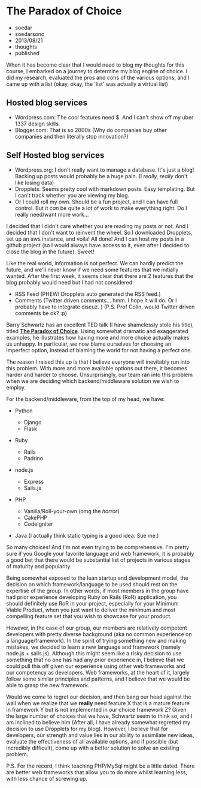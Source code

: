 # The Paradox of Choice
- soedar
- soedarsono
- 2013/08/21
- thoughts
- published

When it has become clear that I would need to blog my thoughts for this course, I embarked on a journey to determine my blog engine of choice. I did my research, evaluated the pros and cons of the various options, and I came up with a list (okay, okay, the 'list' was actually a virtual list)

## Hosted blog services
- Wordpress.com: The cool features need $. And I can't show off my uber 1337 design skills.
- Blogger.com: That is so 2000s (Why do companies buy other companies and then literally stop innovation?)

## Self Hosted blog services
- Wordpress.org: I don't really want to manage a database. It's just a blog! Backing up posts would probably be a huge pain. (I *really, really* don't like losing data)
- Dropplets: Seems pretty cool with markdown posts. Easy templating. But I can't track whether you are viewing my blog.
- Or I could roll my own. Should be a fun project, and I can have full control. But it *can* be quite a lot of work to make everything right. Do I really need/want more work...

I decided that I didn't care whether you are reading my posts or not. And I decided that I don't want to reinvent the wheel. So I downloaded Dropplets, set up an aws instance, and voila! All done! And I can host my posts in a github project (so I would always have access to it, even after I decided to close the blog in the future). Sweet!

Like the real world, information is not perfect. We can hardly predict the future, and we'll never know if we need some features that we initially wanted. After the first week, it seems clear that there are 2 features that the blog probably would need but I had not considered:

- RSS Feed (PHEW! Dropplets auto generated the RSS feed.)
- Comments (Twitter driven comments... hmm. I hope it will do. Or I probably have to integrate discuz. ) (P.S. Prof Colin, would Twitter driven comments be ok? :p)

Barry Schwartz has an excellent TED talk (I have shamelessly stole his title), titled [**The Paradox of Choice**](http://www.ted.com/talks/barry_schwartz_on_the_paradox_of_choice.html/ "The Paradox of Choice"). Using somewhat dramatic and exaggerated examples, he illustrates how having more and more choice actually makes us unhappy. In particular, we now blame ourselves for choosing an imperfect option, instead of blaming the world for not having a perfect one.

The reason I raised this up is that I believe everyone will inevitably run into this problem. With more and more available options out there, it becomes harder and harder to choose. Unsurprisingly, our team ran into this problem when we are deciding which backend/middleware solution we wish to employ.

For the backend/middleware, from the top of my head, we have:  

- Python
	- Django
	- Flask

- Ruby
	- Rails
	- Padrino

- node.js
	- Express
	- Sails.js

- PHP
	- Vanilla/Roll-your-own (omg the *horror*)
	- CakePHP
	- CodeIgniter

- Java (I actually think static typing is a good idea. Sue me.)

So many choices! And I'm not even trying to be comprehensive. I'm pretty sure if you Google your favorite language and web framework, it is probably a good bet that there would be substantial list of projects in various stages of maturity and popularity. 

Being somewhat exposed to the lean startup and development model, the decision on which framework/language to be used should rest on the expertise of the group. In other words, if most members in the group have had prior experience developing Ruby on Rails (RoR) application, you should definitely use RoR in your project, especially for your Minimum Viable Product, when you just want to deliver the minimum and most compelling feature set that you wish to showcase for your product.

However, in the case of our group, our members are relatively competent developers with pretty diverse background (aka no common experience on a language/framework). In the spirit of trying something new and making mistakes, we decided to learn a new language and framework (namely node.js + sails.js). Although this might seem like a risky decision to use something that no one has had any prior experience in, I believe that we could pull this off given our experience using other web frameworks and our competency as developers. Web frameworks, at the heart of it, largely follow some similar principles and patterns, and I believe that we would be able to grasp the new framework.

Would we come to regret our decision, and then bang our head against the wall when we realize that we **really** need feature X that is a mature feature in framework Y but is not implemented in our choice framework Z? Given the large number of choices that we have, Schwartz seem to think so, and I am inclined to believe him (After all, I have already somewhat regretted my decision to use Dropplets for my blog). However, I believe that for developers, our strength and value lies in our ability to assimilate new ideas, evaluate the effectiveness of all available options, and if possible (but incredibly difficult), come up with a better solution to solve an existing problem.

P.S. For the record, I think teaching PHP/MySql might be a little dated. There are better web frameworks that allow you to do more whilst learning less, with less chance of screwing up. 